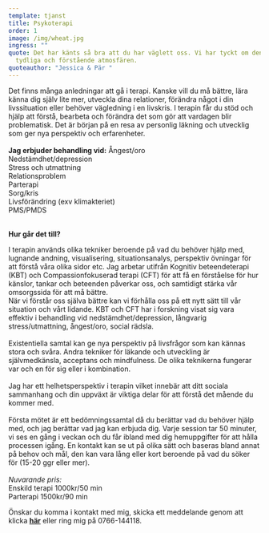 ```yaml
---
template: tjanst
title: Psykoterapi
order: 1
image: /img/wheat.jpg
ingress: ""
quote: Det har känts så bra att du har väglett oss. Vi har tyckt om den mjuka,
  tydliga och förstående atmosfären.
quoteauthor: "Jessica & Pär "
---
```

Det finns många anledningar att gå i terapi. Kanske vill du må bättre, lära känna dig själv lite mer, utveckla dina relationer, förändra något i din livssituation eller behöver vägledning i en livskris. I terapin får du stöd och hjälp att förstå, bearbeta och förändra det som gör att vardagen blir problematisk. Det är början på en resa av personlig läkning och utvecklig som ger nya perspektiv och erfarenheter.<br/><br/> **Jag erbjuder behandling vid:** Ångest/oro<br/>Nedstämdhet/depression<br/>Stress och utmattning<br/>Relationsproblem<br/>Parterapi<br/>Sorg/kris<br/>Livsförändring (exv klimakteriet)<br/>PMS/PMDS<br/><br/>

**Hur går det till?**

I terapin används olika tekniker beroende på vad du behöver hjälp med, lugnande andning, visualisering, situationsanalys, perspektiv övningar för att förstå våra olika sidor etc. Jag arbetar utifrån Kognitiv beteendeterapi (KBT) och Compassionfokuserad terapi (CFT) för att få en förståelse för hur känslor, tankar och beteenden påverkar oss, och samtidigt stärka vår omsorgssida för att må bättre.<br>När vi förstår oss själva bättre kan vi förhålla oss på ett nytt sätt till vår situation och vårt lidande. KBT och CFT har i forskning visat sig vara effektiv i behandling vid nedstämdhet/depression, långvarig stress/utmattning, ångest/oro, social rädsla. <br></br>Existentiella samtal kan ge nya perspektiv på livsfrågor som kan kännas stora och svåra. Andra tekniker för läkande och utveckling är självmedkänsla, acceptans och mindfulness. De olika teknikerna fungerar var och en för sig eller i kombination.<br></br>Jag har ett helhetsperspektiv i terapin vilket innebär att ditt sociala sammanhang och din uppväxt är viktiga delar för att förstå det mående du kommer med.<br/><br/>Första mötet är ett bedömningssamtal då du berättar vad du behöver hjälp med, och jag berättar vad jag kan erbjuda dig. Varje session tar 50 minuter, vi ses en gång i veckan och du får ibland med dig hemuppgifter för att hålla processen igång. En kontakt kan se ut på olika sätt och baseras bland annat på behov och mål, den kan vara lång eller kort beroende på vad du söker för (15-20 ggr eller mer). <br></br>*Nuvarande pris:*</br>Enskild terapi 1000kr/50 min</br>Parterapi 1500kr/90 min

Önskar du komma i kontakt med mig, skicka ett meddelande genom att klicka **[här](https://dinrytm.se/kontakt)** eller ring mig på 0766-144118.
